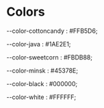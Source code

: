 Colors
======

--color-cottoncandy : 	#FFB5D6;

--color-java : 			#1AE2E1;

--color-sweetcorn : 	#FBDB88;

--color-minsk : 		#45378E;

--color-black : 		#000000;

--color-white : 		#FFFFFF;
